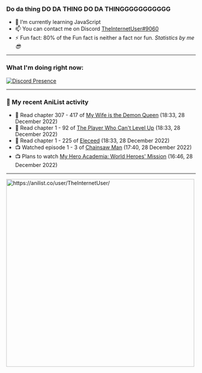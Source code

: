 ### Do da thing DO DA THING DO DA THINGGGGGGGGGGG

- 🌱 I’m currently learning JavaScript
- 📫 You can contact me on Discord [TheInternetUser#9060](https://discord.com/users/534117072796385300)
- ⚡ Fun fact: 80% of the Fun fact is neither a fact nor fun. _Statistics by me 😎_
<hr>
 
### What I'm doing right now:
[![Discord Presence](https://lanyard.cnrad.dev/api/534117072796385300)](https://discord.com/users/534117072796385300)
<hr>
  
### 🌸 My recent AniList activity

<!-- ANILIST_ACTIVITY:start -->

-   📖 Read chapter 307 - 417 of [My Wife is the Demon Queen](https://anilist.co/manga/107966) (18:33, 28 December 2022)
-   📖 Read chapter 1 - 92 of [The Player Who Can't Level Up](https://anilist.co/manga/130511) (18:33, 28 December 2022)
-   📖 Read chapter 1 - 225 of [Eleceed](https://anilist.co/manga/106929) (18:33, 28 December 2022)
-   📺 Watched episode 1 - 3 of [Chainsaw Man](https://anilist.co/anime/127230) (17:40, 28 December 2022)
-   📺 Plans to watch [My Hero Academia: World Heroes' Mission](https://anilist.co/anime/126659) (16:46, 28 December 2022)

<!-- ANILIST_ACTIVITY:end -->
<hr>

<img width="500" alt="https://anilist.co/user/TheInternetUser/" src="https://img.anili.st/User/929966"/>
